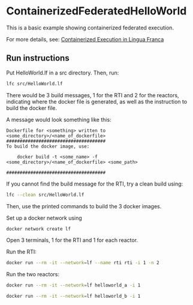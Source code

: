 # ContainerizedFederatedHelloWorld
This is a basic example showing containerized federated execution. 

For more details, see: [Containerized Execution in Lingua Franca](https://github.com/lf-lang/lingua-franca/wiki/Containerized-Execution)

## Run instructions
Put HelloWorld.lf in a src directory.
Then, run:
```bash
lfc src/HelloWorld.lf
```

There would be 3 build messages, 1 for the RTI and 2 for the reactors, indicating where the docker file is generated, as well as the instruction to build the docker file. 

A message would look something like this: 
```
Dockerfile for <something> written to <some_directory>/<name_of_dockerfile>
#####################################
To build the docker image, use:
   
    docker build -t <some_name> -f <some_directory>/<name_of_dockerfile> <some_path>

#####################################
```

If you cannot find the build message for the RTI, try a clean build using:
```bash
lfc --clean src/HelloWorld.lf
```

Then, use the printed commands to build the 3 docker images. 

Set up a docker network using 
```bash
docker network create lf
```

Open 3 terminals, 1 for the RTI and 1 for each reactor.

Run the RTI:
```bash
docker run --rm -it --network=lf --name rti rti -i 1 -n 2
```

Run the two reactors:
```bash
docker run --rm -it --network=lf helloworld_a -i 1
```
```bash
docker run --rm -it --network=lf helloworld_b -i 1
```